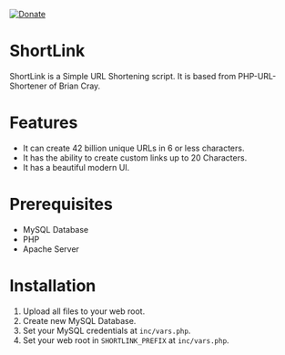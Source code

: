 [![Donate](https://img.shields.io/badge/Donate-PayPal-green.svg)](https://www.paypal.com/cgi-bin/webscr?cmd=_s-xclick&hosted_button_id=7ZHJQTCW4UZ8A)

# ShortLink
ShortLink is a Simple URL Shortening script. It is based from PHP-URL-Shortener of Brian Cray.

# Features
- It can  create 42 billion unique URLs in 6 or less characters.
- It has the ability to create custom links up to 20 Characters.
- It has a beautiful modern UI.

# Prerequisites
- MySQL Database
- PHP
- Apache Server

# Installation
1. Upload all files to your web root.
2. Create new MySQL Database.
3. Set your MySQL credentials at `inc/vars.php`.
4. Set your web root in `SHORTLINK_PREFIX` at `inc/vars.php`.
